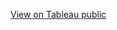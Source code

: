 [View on Tableau public](https://public.tableau.com/authoring/AviationAccidentfrom1919-2023project/Dashboard1#1)
